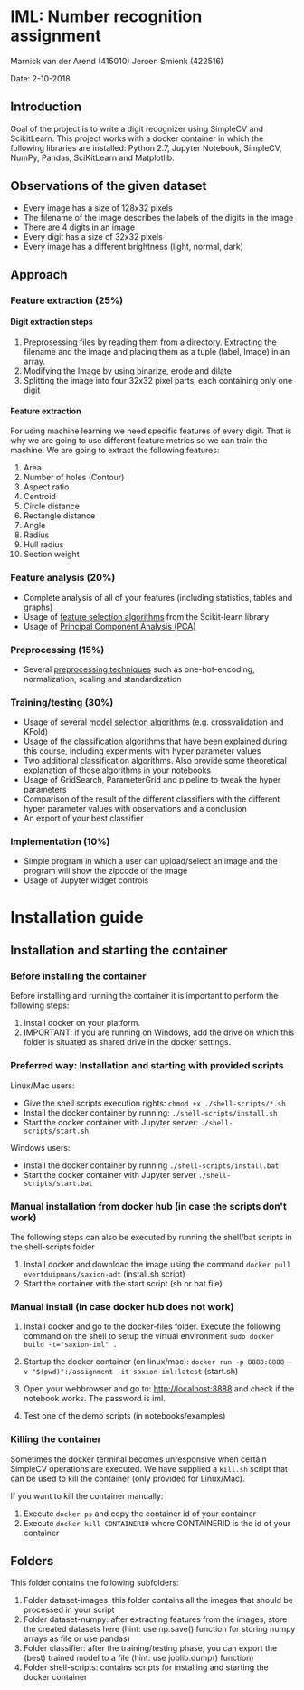 # IML: Number recognition assignment
Marnick van der Arend (415010) 
Jeroen Smienk (422516)

Date: 2-10-2018

## Introduction

Goal of the project is to write a digit recognizer using SimpleCV and ScikitLearn. This project works with a docker container in which the following libraries are installed: Python 2.7, Jupyter Notebook, SimpleCV, NumPy, Pandas, SciKitLearn and Matplotlib. 

## Observations of the given dataset
- Every image has a size of 128x32 pixels
- The filename of the image describes the labels of the digits in the image
- There are 4 digits in an image
- Every digit has a size of 32x32 pixels
- Every image has a different brightness (light, normal, dark)

## Approach

### Feature extraction (25%)

#### Digit extraction steps

1. Preprosessing files by reading them from a directory. Extracting the filename and the image and placing them as a tuple (label, Image) in an array.
2. Modifying the Image by using binarize, erode and dilate
3. Splitting the image into four 32x32 pixel parts, each containing only one digit

#### Feature extraction

For using machine learning we need specific features of every digit. That is why we are going to use different feature metrics so we can train the machine. We are going to extract the following features:

1. Area
2. Number of holes (Contour)
3. Aspect ratio
4. Centroid
5. Circle distance
6. Rectangle distance
7. Angle
8. Radius
9. Hull radius
10. Section weight

### Feature analysis (20%)

- Complete analysis of all of your features (including statistics, tables and graphs)
- Usage of [feature selection algorithms][feature selection] from the Scikit-learn library
- Usage of [Principal Component Analysis (PCA)][pca]

### Preprocessing (15%)

- Several [preprocessing techniques][preprocessing]  such as one-hot-encoding, normalization, scaling and standardization

### Training/testing (30%)

- Usage of several [model selection algorithms][msa] (e.g. crossvalidation and KFold)
- Usage of the classification algorithms that have been explained during this course, including experiments with hyper parameter values
- Two additional classification algorithms. Also provide some theoretical explanation of those algorithms in your notebooks
- Usage of GridSearch, ParameterGrid and pipeline to tweak the hyper parameters
- Comparison of the result of the different classifiers with the different hyper parameter values with observations and a conclusion
- An export of your best classifier

### Implementation (10%)

- Simple program in which a user can upload/select an image and the program will show the zipcode of the image
- Usage of Jupyter widget controls


# Installation guide

## Installation and starting the container

### Before installing the container
Before installing and running the container it is important to perform the following steps:
1. Install docker on your platform.
2. IMPORTANT: if you are running on Windows, add the drive on which this folder is situated as shared drive in the docker settings.

### Preferred way: Installation and starting with provided scripts
Linux/Mac users:
- Give the shell scripts execution rights: ```chmod +x ./shell-scripts/*.sh```
- Install the docker container by running: ```./shell-scripts/install.sh```
- Start the docker container with Jupyter server: ```./shell-scripts/start.sh```

Windows users:
- Install the docker container by running ```./shell-scripts/install.bat```
- Start the docker container with Jupyter server ```./shell-scripts/start.bat```

### Manual installation from docker hub (in case the scripts don't work)
The following steps can also be executed by running the shell/bat scripts in the shell-scripts folder
1. Install docker and download the image using the command ```docker pull evertduipmans/saxion-adt``` (install.sh script)
2. Start the container with the start script (sh or bat file)

### Manual install (in case docker hub does not work)
1. Install docker and go to the docker-files folder. Execute the following command on the shell to setup the virtual environment
   ```sudo docker build -t="saxion-iml" .```

2. Startup the docker container (on linux/mac):
   ```docker run -p 8888:8888 -v "$(pwd)":/assignment -it saxion-iml:latest``` (start.sh)

3. Open your webbrowser and go to: [http://localhost:8888](http://localhost:8888) and check if the notebook works. The password is iml.

4. Test one of the demo scripts (in notebooks/examples)

### Killing the container
Sometimes the docker terminal becomes unresponsive when certain SimpleCV operations are executed. We have supplied a ```kill.sh``` script that can be used to kill the container (only provided for Linux/Mac). 

If you want to kill the container manually:
1. Execute ```docker ps``` and copy the container id of your container
2. Execute ```docker kill CONTAINERID``` where CONTAINERID is the id of your container

## Folders
This folder contains the following subfolders:

1. Folder dataset-images: this folder contains all the images that should be processed in your script
2. Folder dataset-numpy: after extracting features from the images, store the created datasets here (hint: use np.save() function for storing numpy arrays as file or use pandas)
3. Folder classifier: after the training/testing phase, you can export the (best) trained model to a file (hint: use joblib.dump() function)
4. Folder shell-scripts: contains scripts for installing and starting the docker container

[feature selection]: http://scikit-learn.org/stable/modules/feature_selection.html
[pca]: https://en.wikipedia.org/wiki/Principal_component_analysis
[preprocessing]: http://scikit-learn.org/stable/modules/preprocessing.html
[msa]: http://scikit-learn.org/stable/tutorial/statistical_inference/model_selection.html
